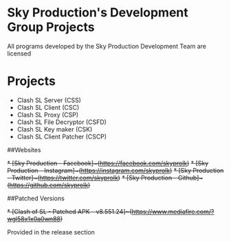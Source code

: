 # Sky Production's Development Group Projects

All programs developed by the Sky Production Development Team are licensed

# Projects

* Clash SL Server   (CSS)  
* Clash SL Client   (CSC)  
* Clash SL Proxy    (CSP)   
* Clash SL File Decryptor (CSFD)
* Clash SL Key maker      (CSK)
* Clash SL Client Patcher  (CSCP)

##Websites

~~* [Sky Production - Facebook]~(https://facebook.com/skyprolk)~~
~~* [Sky Production - Instagram]~(https://instagram.com/skyprolk)~~
~~* [Sky Production - Twitter]~(https://twitter.com/skyprolk)~~
~~* [Sky Production - Github]~(https://github.com/skyprolk)~~

##Patched Versions

~~* [Clash of SL - Patched APK - v8.551.24]~(https://www.mediafire.com/?wgl58x1x0a0wn88)~~

Provided in the release section
